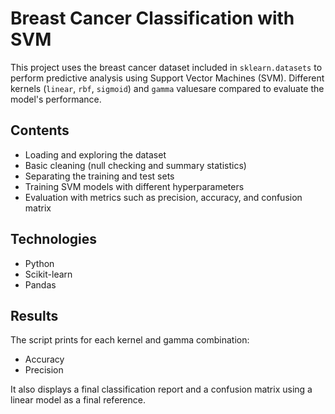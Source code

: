 # Breast Cancer Classification with SVM

This project uses the breast cancer dataset included in `sklearn.datasets` to perform predictive analysis using Support Vector Machines (SVM). Different kernels (`linear`, `rbf`, `sigmoid`) and `gamma` values ​​are compared to evaluate the model's performance.

## Contents

- Loading and exploring the dataset
- Basic cleaning (null checking and summary statistics)
- Separating the training and test sets
- Training SVM models with different hyperparameters
- Evaluation with metrics such as precision, accuracy, and confusion matrix

## Technologies

- Python
- Scikit-learn
- Pandas

## Results

The script prints for each kernel and gamma combination:

- Accuracy
- Precision

It also displays a final classification report and a confusion matrix using a linear model as a final reference.
